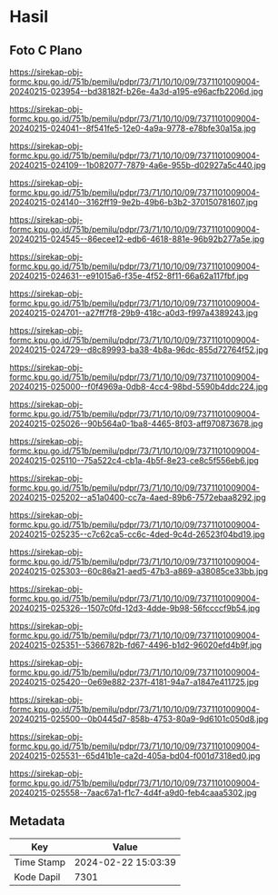 # Hasil

## Foto C Plano

https://sirekap-obj-formc.kpu.go.id/751b/pemilu/pdpr/73/71/10/10/09/7371101009004-20240215-023954--bd38182f-b26e-4a3d-a195-e96acfb2206d.jpg

https://sirekap-obj-formc.kpu.go.id/751b/pemilu/pdpr/73/71/10/10/09/7371101009004-20240215-024041--8f541fe5-12e0-4a9a-9778-e78bfe30a15a.jpg

https://sirekap-obj-formc.kpu.go.id/751b/pemilu/pdpr/73/71/10/10/09/7371101009004-20240215-024109--1b082077-7879-4a6e-955b-d02927a5c440.jpg

https://sirekap-obj-formc.kpu.go.id/751b/pemilu/pdpr/73/71/10/10/09/7371101009004-20240215-024140--3162ff19-9e2b-49b6-b3b2-370150781607.jpg

https://sirekap-obj-formc.kpu.go.id/751b/pemilu/pdpr/73/71/10/10/09/7371101009004-20240215-024545--86ecee12-edb6-4618-881e-96b92b277a5e.jpg

https://sirekap-obj-formc.kpu.go.id/751b/pemilu/pdpr/73/71/10/10/09/7371101009004-20240215-024631--e91015a6-f35e-4f52-8f11-66a62a117fbf.jpg

https://sirekap-obj-formc.kpu.go.id/751b/pemilu/pdpr/73/71/10/10/09/7371101009004-20240215-024701--a27ff7f8-29b9-418c-a0d3-f997a4389243.jpg

https://sirekap-obj-formc.kpu.go.id/751b/pemilu/pdpr/73/71/10/10/09/7371101009004-20240215-024729--d8c89993-ba38-4b8a-96dc-855d72764f52.jpg

https://sirekap-obj-formc.kpu.go.id/751b/pemilu/pdpr/73/71/10/10/09/7371101009004-20240215-025000--f0f4969a-0db8-4cc4-98bd-5590b4ddc224.jpg

https://sirekap-obj-formc.kpu.go.id/751b/pemilu/pdpr/73/71/10/10/09/7371101009004-20240215-025026--90b564a0-1ba8-4465-8f03-aff970873678.jpg

https://sirekap-obj-formc.kpu.go.id/751b/pemilu/pdpr/73/71/10/10/09/7371101009004-20240215-025110--75a522c4-cb1a-4b5f-8e23-ce8c5f556eb6.jpg

https://sirekap-obj-formc.kpu.go.id/751b/pemilu/pdpr/73/71/10/10/09/7371101009004-20240215-025202--a51a0400-cc7a-4aed-89b6-7572ebaa8292.jpg

https://sirekap-obj-formc.kpu.go.id/751b/pemilu/pdpr/73/71/10/10/09/7371101009004-20240215-025235--c7c62ca5-cc6c-4ded-9c4d-26523f04bd19.jpg

https://sirekap-obj-formc.kpu.go.id/751b/pemilu/pdpr/73/71/10/10/09/7371101009004-20240215-025303--60c86a21-aed5-47b3-a869-a38085ce33bb.jpg

https://sirekap-obj-formc.kpu.go.id/751b/pemilu/pdpr/73/71/10/10/09/7371101009004-20240215-025326--1507c0fd-12d3-4dde-9b98-56fccccf9b54.jpg

https://sirekap-obj-formc.kpu.go.id/751b/pemilu/pdpr/73/71/10/10/09/7371101009004-20240215-025351--5366782b-fd67-4496-b1d2-96020efd4b9f.jpg

https://sirekap-obj-formc.kpu.go.id/751b/pemilu/pdpr/73/71/10/10/09/7371101009004-20240215-025420--0e69e882-237f-4181-94a7-a1847e411725.jpg

https://sirekap-obj-formc.kpu.go.id/751b/pemilu/pdpr/73/71/10/10/09/7371101009004-20240215-025500--0b0445d7-858b-4753-80a9-9d6101c050d8.jpg

https://sirekap-obj-formc.kpu.go.id/751b/pemilu/pdpr/73/71/10/10/09/7371101009004-20240215-025531--65d41b1e-ca2d-405a-bd04-f001d7318ed0.jpg

https://sirekap-obj-formc.kpu.go.id/751b/pemilu/pdpr/73/71/10/10/09/7371101009004-20240215-025558--7aac67a1-f1c7-4d4f-a9d0-feb4caaa5302.jpg


## Metadata

| Key        | Value               |
| ---------- | ------------------- |
| Time Stamp | 2024-02-22 15:03:39 |
| Kode Dapil | 7301                |



